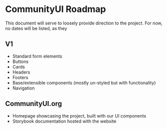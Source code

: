 # CommunityUI Roadmap

This document will serve to loosely provide direction to the project. For now, no dates will be listed, as they

## V1

-   Standard form elements
-   Buttons
-   Cards
-   Headers
-   Footers
-   Base/extensible components (mostly un-styled but with functionality)
-   Navigation

## CommunityUI.org

-   Homepage showcasing the project, built with our UI components
-   Storybook documentation hosted with the website
